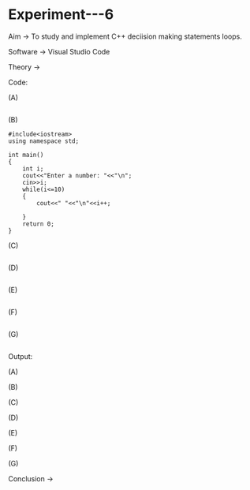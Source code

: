 # Experiment---6

Aim -> To study and implement C++ deciision making statements loops.<br> 

Software -> Visual Studio Code<br> 

Theory -><br> 

Code:<br> 

(A) <br> 
```
```

(B)<br>
```
#include<iostream>
using namespace std;

int main()
{
    int i;
    cout<<"Enter a number: "<<"\n";
    cin>>i;
    while(i<=10)
    {
        cout<<" "<<"\n"<<i++;
    
    }
    return 0;
}
```

(C)<br>
```
```

(D)<br>
```
```

(E)<br> 
```
```

(F) <br> 
```
```

(G)<br> 
```
```

Output: <br> 

(A)<br> 
![]()

(B)<br>
![]()

(C)<br>
![]()

(D)<br>
![]()

(E)<br>
![]()

(F)<br>
![]()

(G)<br> 
![]() 

Conclusion -> <br> 
